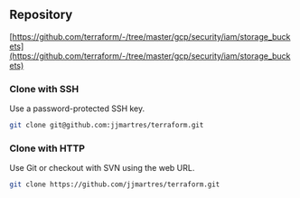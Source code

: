 ## Repository

[https://github.com/terraform/-/tree/master/gcp/security/iam/storage_buckets](https://github.com/terraform/-/tree/master/gcp/security/iam/storage_buckets)

### Clone with SSH
Use a password-protected SSH key.
```bash
git clone git@github.com:jjmartres/terraform.git
```

###  Clone with HTTP
Use Git or checkout with SVN using the web URL.
```bash
git clone https://github.com/jjmartres/terraform.git
```